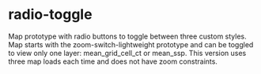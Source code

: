 # radio-toggle

Map prototype with radio buttons to toggle between three custom styles. Map starts with the zoom-switch-lightweight prototype and can be toggled to view only one layer: mean_grid_cell_ct or mean_ssp. This version uses three map loads each time and does not have zoom constraints.
